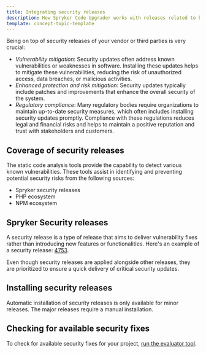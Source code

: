 ```yaml
---
title: Integrating security releases
description: How Spryker Code Upgrader works with releases related to known security vulnerabilities
template: concept-topic-template
---
```


Being on top of security releases of your vendor or third parties is very crucial:
* *Vulnerability mitigation*: Security updates often address known vulnerabilities or weaknesses in software. Installing these updates helps to mitigate these vulnerabilities, reducing the risk of unauthorized access, data breaches, or malicious activities.
* *Enhanced protection and risk mitigation*: Security updates typically include patches and improvements that enhance the overall security of the system.
* *Regulatory compliance*: Many regulatory bodies require organizations to maintain up-to-date security measures, which often includes installing security updates promptly. Compliance with these regulations reduces legal and financial risks and helps to maintain a positive reputation and trust with stakeholders and customers.

## Coverage of security releases

The static code analysis tools provide the capability to detect various known vulnerabilities. These tools assist in identifying and preventing potential security risks from the following sources:
* Spryker security releases
* PHP ecosystem
* NPM ecosystem

## Spryker Security releases

A security release is a type of release that aims to deliver vulnerability fixes rather than introducing new features or functionalities.
Here's an example of a security release: [4753](https://api.release.spryker.com/release-group/4753).

Even though security releases are applied alongside other releases, they are prioritized to ensure a quick delivery of critical security updates.

## Installing security releases

Automatic installation of security releases is only available for minor releases. The major releases require a manual installation.

## Checking for available security fixes

To check for available security fixes for your project, [run the evaluator tool](/docs/scos/dev/guidelines/keeping-a-project-upgradable/run-the-evaluator-tool.html).
